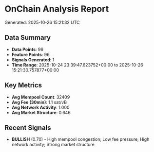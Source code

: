 # OnChain Analysis Report
Generated: 2025-10-26 15:21:32 UTC

## Data Summary
- **Data Points**: 96
- **Feature Points**: 96
- **Signals Generated**: 1
- **Time Range**: 2025-10-24 23:39:47.623752+00:00 to 2025-10-26 15:21:30.757877+00:00

## Key Metrics
- **Avg Mempool Count**: 32409
- **Avg Fee (30min)**: 1.1 sat/vB
- **Avg Network Activity**: 1.000
- **Avg Market Structure**: 0.646

## Recent Signals
- **BULLISH** (0.70) - High mempool congestion; Low fee pressure; High network activity; Strong market structure
